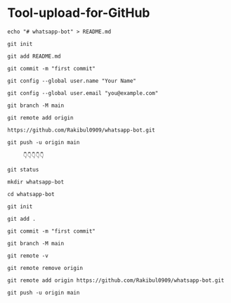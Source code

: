 # Tool-upload-for-GitHub


`echo "# whatsapp-bot" > README.md`

`git init`

`git add README.md`

`git commit -m "first commit"`

`git config --global user.name "Your Name"`

`git config --global user.email "you@example.com"`

`git branch -M main`

`git remote add origin` 

`https://github.com/Rakibul0909/whatsapp-bot.git`

`git push -u origin main`



         👇👇👇👇👇

`git status`

`mkdir whatsapp-bot`

`cd whatsapp-bot`

`git init`

`git add .`

`git commit -m "first commit"`

`git branch -M main`

`git remote -v`

`git remote remove origin`

`git remote add origin https://github.com/Rakibul0909/whatsapp-bot.git`

`git push -u origin main`


